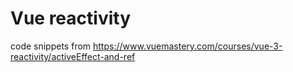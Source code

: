 # Vue reactivity

code snippets from https://www.vuemastery.com/courses/vue-3-reactivity/activeEffect-and-ref
